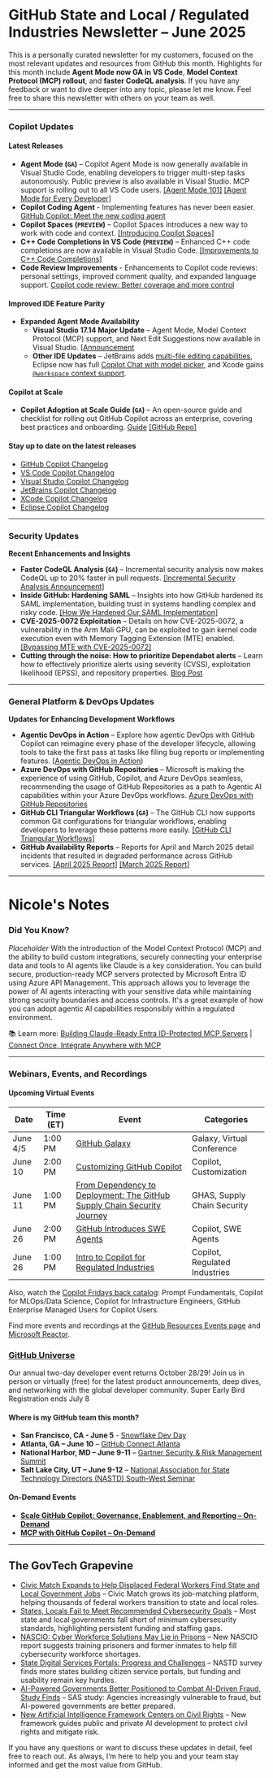 # GitHub State and Local / Regulated Industries Newsletter – June 2025

This is a personally curated newsletter for my customers, focused on the most relevant updates and resources from GitHub this month. Highlights for this month include **Agent Mode now GA in VS Code**, **Model Context Protocol (MCP) rollout**, and **faster CodeQL analysis**. If you have any feedback or want to dive deeper into any topic, please let me know. Feel free to share this newsletter with others on your team as well.

---

### Copilot Updates

#### Latest Releases
* **Agent Mode (`GA`)** – Copilot Agent Mode is now generally available in Visual Studio Code, enabling developers to trigger multi-step tasks autonomously. Public preview is also available in Visual Studio. MCP support is rolling out to all VS Code users. [[Agent Mode 101]](https://github.blog/2025-05-20-agent-mode-101-all-about-github-copilots-powerful-mode/) [[Agent Mode for Every Developer]](https://devblogs.microsoft.com/blog/agent-mode-for-every-developer)
* **Copilot Coding Agent** - Implementing features has never been easier. [GitHub Copilot: Meet the new coding agent](https://github.blog/news-insights/product-news/github-copilot-meet-the-new-coding-agent/)
* **Copilot Spaces (`PREVIEW`)** – Copilot Spaces introduces a new way to work with code and context. [[Introducing Copilot Spaces]](https://github.blog/changelog/2025-05-29-introducing-copilot-spaces-a-new-way-to-work-with-code-and-context)
* **C++ Code Completions in VS Code (`PREVIEW`)** – Enhanced C++ code completions are now available in Visual Studio Code. [[Improvements to C++ Code Completions]](https://github.blog/changelog/2025-05-29-improvements-to-c-code-completions-in-visual-studio-code)
*  **Code Review Improvements** - Enhancements to Copilot code reviews: personal settings, improved comment quality, and expanded language support. [Copilot code review: Better coverage and more control](https://github.blog/changelog/2025-05-28-copilot-code-review-better-coverage-and-more-control/)

#### Improved IDE Feature Parity
* **Expanded Agent Mode Availability**
    * **Visual Studio 17.14 Major Update** – Agent Mode, Model Context Protocol (MCP) support, and Next Edit Suggestions now available in Visual Studio. [[Announcement](https://devblogs.microsoft.com/visualstudio/visual-studio-2022-v17-14-is-now-generally-available/)
    * **Other IDE Updates** – JetBrains adds [multi-file editing capabilities](https://plugins.jetbrains.com/plugin/17718-github-copilot/versions/stable), Eclipse now has full [Copilot Chat with model picker](https://marketplace.eclipse.org/content/github-copilot#details), and Xcode gains [`@workspace` context support](https://github.com/github/CopilotForXcode/blob/main/ReleaseNotes.md).

#### Copilot at Scale
* **Copilot Adoption at Scale Guide (`GA`)** – An open-source guide and checklist for rolling out GitHub Copilot across an enterprise, covering best practices and onboarding. [Guide](https://samqbush.github.io/copilot-adoption/) [[GitHub Repo]](https://github.com/samqbush/copilot-adoption?tab=readme-ov-file)

#### Stay up to date on the latest releases
- [GitHub Copilot Changelog](https://github.blog/changelog/label/copilot/feed/)
- [VS Code Copilot Changelog](https://code.visualstudio.com/updates/#_github-copilot)
- [Visual Studio Copilot Changelog](https://learn.microsoft.com/en-us/visualstudio/releases/2022/release-notes#github-copilot)
- [JetBrains Copilot Changelog](https://plugins.jetbrains.com/plugin/17718-github-copilot/versions/stable)
- [XCode Copilot Changelog](https://github.com/github/CopilotForXcode/blob/main/ReleaseNotes.md)
- [Eclipse Copilot Changelog](https://marketplace.eclipse.org/content/github-copilot#details)

---

### Security Updates

**Recent Enhancements and Insights**
* **Faster CodeQL Analysis (`GA`)** – Incremental security analysis now makes CodeQL up to 20% faster in pull requests. [[Incremental Security Analysis Announcement]](https://github.blog/changelog/2025-05-28-incremental-security-analysis-makes-codeql-up-to-20-faster-in-pull-requests/)
* **Inside GitHub: Hardening SAML** – Insights into how GitHub hardened its SAML implementation, building trust in systems handling complex and risky code. [[How We Hardened Our SAML Implementation]](https://github.blog/2025-05-29-inside-github-how-we-hardened-our-saml-implementation/)
* **CVE-2025-0072 Exploitation** – Details on how CVE-2025-0072, a vulnerability in the Arm Mali GPU, can be exploited to gain kernel code execution even with Memory Tagging Extension (MTE) enabled. [[Bypassing MTE with CVE-2025-0072]](https://github.blog/2025-05-30-bypassing-mte-with-cve-2025-0072/)
* **Cutting through the noise: How to prioritize Dependabot alerts** – Learn how to effectively prioritize alerts using severity (CVSS), exploitation likelihood (EPSS), and repository properties. [Blog Post](https://github.blog/security/application-security/cutting-through-the-noise-how-to-prioritize-dependabot-alerts/)

---

### General Platform & DevOps Updates

**Updates for Enhancing Development Workflows**
* **Agentic DevOps in Action** – Explore how agentic DevOps with GitHub Copilot can reimagine every phase of the developer lifecycle, allowing tools to take the first pass at tasks like filing bug reports or implementing features. [[Agentic DevOps in Action](https://devblogs.microsoft.com/blog/reimagining-every-phase-of-the-developer-lifecycle))
* **Azure DevOps with GitHub Repositories** – Microsoft is making the experience of using GitHub, Copilot, and Azure DevOps seamless, recommending the usage of GitHub Repositories as a path to Agentic AI capabilities within your Azure DevOps workflows. [Azure DevOps with GitHub Repositories](https://devblogs.microsoft.com/blog/azure-devops-with-github-repositories-your-path-to-agentic-ai)
* **GitHub CLI Triangular Workflows (`GA`)** – The GitHub CLI now supports common Git configurations for triangular workflows, enabling developers to leverage these patterns more easily. [[GitHub CLI Triangular Workflows]](https://github.blog/2025-05-13-how-the-github-cli-can-now-enable-triangular-workflows/)
* **GitHub Availability Reports** – Reports for April and March 2025 detail incidents that resulted in degraded performance across GitHub services. [[April 2025 Report]](https://github.blog/2025-05-14-github-availability-report-april-2025/) [[March 2025 Report]](https://github.blog/2025-05-08-github-availability-report-march-2025/)

---

# Nicole's Notes

### Did You Know?
*Placeholder* With the introduction of the Model Context Protocol (MCP) and the ability to build custom integrations, securely connecting your enterprise data and tools to AI agents like Claude is a key consideration. You can build secure, production-ready MCP servers protected by Microsoft Entra ID using Azure API Management. This approach allows you to leverage the power of AI agents interacting with your sensitive data while maintaining strong security boundaries and access controls. It's a great example of how you can adopt agentic AI capabilities responsibly within a regulated environment.

📚 Learn more: [Building Claude-Ready Entra ID-Protected MCP Servers](https://devblogs.microsoft.com/microsoft-for-developers/building-claude-ready-entra-id-protected-mcp-servers-with-azure-api-management/) | [Connect Once, Integrate Anywhere with MCP](https://devblogs.microsoft.com/microsoft-for-developers/connect-once-integrate-anywhere-with-mcp/)

---

### Webinars, Events, and Recordings


#### Upcoming Virtual Events
| Date    | Time (ET)         | Event                                                                 | Categories                      |
|---------|-------------------|----------------------------------------------------------------------|----------------------------------|
| June 4/5| 1:00 PM           | [GitHub Galaxy](https://resources.github.com/events/galaxy2025/)      | Galaxy, Virtual Conference       |
| June 10 | 2:00 PM           | [Customizing GitHub Copilot](https://github.registration.goldcast.io/events/0eb5fd59-b6de-42ab-9343-50b1db10ceb2) | Copilot, Customization          |
| June 11 | 1:00 PM           | [From Dependency to Deployment: The GitHub Supply Chain Security Journey](https://developer.microsoft.com/en-us/reactor/events/25858/) | GHAS, Supply Chain Security     |
| June 26 | 2:00 PM           | [GitHub Introduces SWE Agents](https://github.registration.goldcast.io/events/bc418a6f-7962-4577-8da6-5972790a02f5) | Copilot, SWE Agents             |
| June 26 | 1:00 PM           | [Intro to Copilot for Regulated Industries](https://github.registration.goldcast.io/series/3a88cc18-a513-4be4-bac7-da882603406a) | Copilot, Regulated Industries   |

Also, watch the [Copilot Fridays back catalog](https://resources.github.com/copilot-fridays-english-on-demand/): Prompt Fundamentals, Copilot for MLOps/Data Science, Copilot for Infrastructure Engineers, GitHub Enterprise Managed Users for Copilot Users.

Find more events and recordings at the [GitHub Resources Events page](https://resources.github.com/events/) and [Microsoft Reactor](https://developer.microsoft.com/en-us/reactor/?search=github&regions=North+America&page=1).


### [GitHub Universe](https://githubuniverse.com/)
Our annual two-day developer event returns October 28/29! Join us in person or virtually (free) for the latest product announcements, deep dives, and networking with the global developer community. Super Early Bird Registration ends July 8

#### Where is my GitHub team this month?
* **San Francisco, CA - June 5** - [Snowflake Dev Day](https://resources.github.com/events/snowflake-devday/)
* **Atlanta, GA – June 10** – [GitHub Connect Atlanta](https://github.registration.goldcast.io/events/230c771c-4e08-43f8-a21e-f53cbdf2a052)
* **National Harbor, MD – June 9-11** – [Gartner Security & Risk Management Summit](https://www.gartner.com/en/conferences/na/security-risk-management-us)
* **Salt Lake City, UT – June 9-12** – [National Association for State Technology Directors (NASTD) South-West Seminar](https://www.eventsquid.com/event.cfm?id=28162)

#### On-Demand Events
* **[Scale GitHub Copilot: Governance, Enablement, and Reporting – On-Demand](https://github.ondemand.goldcast.io/on-demand/014b7829-28a2-4c62-bf18-ccd2a16c440e)**
* **[MCP with GitHub Copilot – On-Demand](https://github.ondemand.goldcast.io/on-demand/bb52e8a7-4c49-4417-aa99-ac958098dd65)**

---

## The GovTech Grapevine

* [Civic Match Expands to Help Displaced Federal Workers Find State and Local Government Jobs](https://statescoop.com/civic-match-state-local-government-jobs-expands/) – Civic Match grows its job-matching platform, helping thousands of federal workers transition to state and local roles.
* [States, Locals Fail to Meet Recommended Cybersecurity Goals](https://www.govtech.com/security/states-locals-fail-to-meet-recommended-cybersecurity-goals) – Most state and local governments fall short of minimum cybersecurity standards, highlighting persistent funding and staffing gaps.
* [NASCIO: Cyber Workforce Solutions May Lie in Prisons](https://statescoop.com/nascio-cyber-workforce-prisons-2025/) – New NASCIO report suggests training prisoners and former inmates to help fill cybersecurity workforce shortages.
* [State Digital Services Portals: Progress and Challenges](https://statescoop.com/state-digital-services-portals-nastd-survey-2025/) – NASTD survey finds more states building citizen service portals, but funding and usability remain key hurdles.
* [AI-Powered Governments Better Positioned to Combat AI-Driven Fraud, Study Finds](https://statescoop.com/ai-powered-governments-better-positioned-to-combat-ai-driven-fraud-study-finds/) – SAS study: Agencies increasingly vulnerable to fraud, but AI-powered governments are better prepared.
* [New Artificial Intelligence Framework Centers on Civil Rights](https://www.govtech.com/artificial-intelligence/new-artificial-intelligence-framework-centers-on-civil-rights) – New framework guides public and private AI development to protect civil rights and mitigate risk.

If you have any questions or want to discuss these updates in detail, feel free to reach out. As always, I’m here to help you and your team stay informed and get the most value from GitHub.

